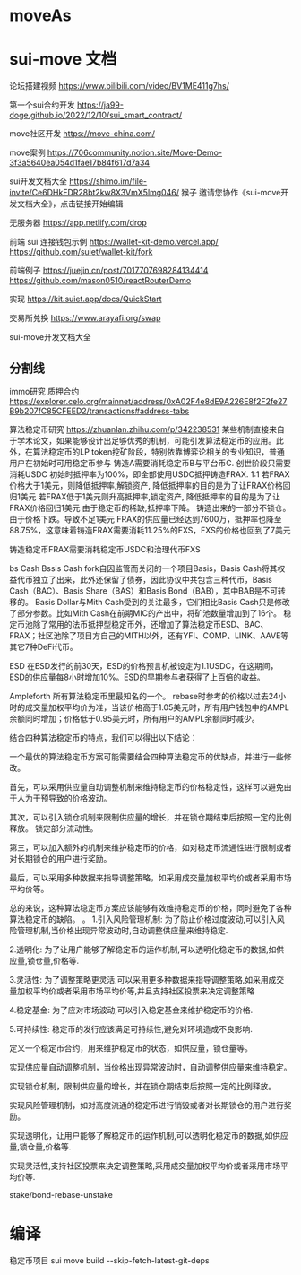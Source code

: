 # moveAs

# sui-move 文档
论坛搭建视频
https://www.bilibili.com/video/BV1ME411g7hs/


第一个sui合约开发
https://ja99-doge.github.io/2022/12/10/sui_smart_contract/



move社区开发
https://move-china.com/


move案例
https://706community.notion.site/Move-Demo-3f3a5640ea054d1fae17b84f617d7a34

sui开发文档大全
https://shimo.im/file-invite/Ce6DHkFDR28bt2kw8X3VmX5lmg046/ 猴子 邀请您协作《sui-move开发文档大全》，点击链接开始编辑


无服务器
https://app.netlify.com/drop


前端
sui 连接钱包示例
https://wallet-kit-demo.vercel.app/
https://github.com/suiet/wallet-kit/fork


前端例子
https://juejin.cn/post/7017707698284134414
https://github.com/mason0510/reactRouterDemo

实现
https://kit.suiet.app/docs/QuickStart


交易所兑换
https://www.arayafi.org/swap



sui-move开发文档大全


分割线
----------------------------------------------------------------------------------------------------------------------------

immo研究
质押合约
https://explorer.celo.org/mainnet/address/0xA02F4e8dE9A226E8f2F2fe27B9b207fC85CFEED2/transactions#address-tabs



算法稳定币研究
https://zhuanlan.zhihu.com/p/342238531
某些机制直接来自于学术论文，如果能够设计出足够优秀的机制，可能引发算法稳定币的应用。此外，在算法稳定币的LP token挖矿阶段，特别依靠博弈论相关的专业知识，普通用户在初始时可用稳定币参与
铸造A需要消耗稳定币B与平台币C. 创世阶段只需要消耗USDC
初始时抵押率为100%，即全部使用USDC抵押铸造FRAX. 1:1
若FRAX价格大于1美元，则降低抵押率,解锁资产, 降低抵押率的目的是为了让FRAX价格回归1美元
若FRAX低于1美元则升高抵押率,锁定资产, 降低抵押率的目的是为了让FRAX价格回归1美元
由于稳定币的稀缺,抵押率下降。 铸造出来的一部分不锁仓。
由于价格下跌。导致不足1美元
FRAX的供应量已经达到7600万，抵押率也降至88.75%，这意味着铸造FRAX需要消耗11.25%的FXS，FXS的价格也回到了7美元

铸造稳定币FRAX需要消耗稳定币USDC和治理代币FXS


bs Cash
Bssis Cash fork自因监管而关闭的一个项目Basis，Basis Cash将其权益代币独立了出来，此外还保留了债券，因此协议中共包含三种代币，Basis Cash（BAC）、Basis Share（BAS）和Basis Bond（BAB），其中BAB是不可转移的。
Basis Dollar与Mith Cash受到的关注最多，它们相比Basis Cash只是修改了部分参数。比如Mith Cash在前期MIC的产出中，将矿池数量增加到了16个。
稳定币池除了常用的法币抵押型稳定币外，还增加了算法稳定币ESD、BAC、FRAX；社区池除了项目方自己的MITH以外，还有YFI、COMP、LINK、AAVE等其它7种DeFi代币。


ESD
在ESD发行的前30天，ESD的价格预言机被设定为1.1USDC，在这期间，ESD的供应量每8小时增加10%。ESD的早期参与者获得了上百倍的收益。

Ampleforth
所有算法稳定币里最知名的一个。
rebase时参考的价格以过去24小时的成交量加权平均价为准，当该价格高于1.05美元时，所有用户钱包中的AMPL余额同时增加；价格低于0.95美元时，所有用户的AMPL余额同时减少。


结合四种算法稳定币的特点，我们可以得出以下结论：

一个最优的算法稳定币方案可能需要结合四种算法稳定币的优缺点，并进行一些修改。

首先，可以采用供应量自动调整机制来维持稳定币的价格稳定性，这样可以避免由于人为干预导致的价格波动。

其次，可以引入锁仓机制来限制供应量的增长，并在锁仓期结束后按照一定的比例释放。
锁定部分流动性。

第三，可以加入额外的机制来维护稳定币的价格，如对稳定币流通性进行限制或者对长期锁仓的用户进行奖励。

最后，可以采用多种数据来指导调整策略，如采用成交量加权平均价或者采用市场平均价等。

总的来说，这种算法稳定币方案应该能够有效维持稳定币的价格，同时避免了各种算法稳定币的缺陷。
。
1.引入风险管理机制: 为了防止价格过度波动,可以引入风险管理机制,当价格出现异常波动时,自动调整供应量来维持稳定.

2.透明化: 为了让用户能够了解稳定币的运作机制,可以透明化稳定币的数据,如供应量,锁仓量,价格等.

3.灵活性: 为了调整策略更灵活,可以采用更多种数据来指导调整策略,如采用成交量加权平均价或者采用市场平均价等,并且支持社区投票来决定调整策略

4.稳定基金: 为了应对市场波动,可以引入稳定基金来维护稳定币的价格.

5.可持续性: 稳定币的发行应该满足可持续性,避免对环境造成不良影响.


定义一个稳定币合约，用来维护稳定币的状态，如供应量，锁仓量等。

实现供应量自动调整机制，当价格出现异常波动时，自动调整供应量来维持稳定。

实现锁仓机制，限制供应量的增长，并在锁仓期结束后按照一定的比例释放。

实现风险管理机制，如对高度流通的稳定币进行销毁或者对长期锁仓的用户进行奖励。

实现透明化，让用户能够了解稳定币的运作机制,可以透明化稳定币的数据,如供应量,锁仓量,价格等.

实现灵活性,支持社区投票来决定调整策略,采用成交量加权平均价或者采用市场平均价等.


stake/bond-rebase-unstake


# 编译
稳定币项目
sui move build --skip-fetch-latest-git-deps 
